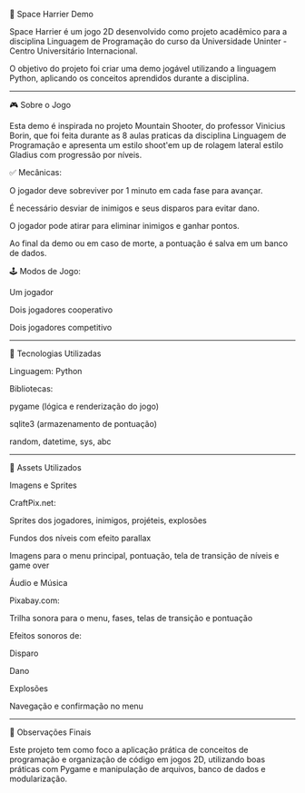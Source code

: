 🚀 Space Harrier Demo

Space Harrier é um jogo 2D desenvolvido como projeto acadêmico para a disciplina Linguagem de Programação do curso da Universidade Uninter - Centro Universitário Internacional.

O objetivo do projeto foi criar uma demo jogável utilizando a linguagem Python, aplicando os conceitos aprendidos durante a disciplina.


---

🎮 Sobre o Jogo

Esta demo é inspirada no projeto Mountain Shooter, do professor Vinicius Borin, que foi feita durante as 8 aulas praticas da disciplina Linguagem de Programação e apresenta um estilo shoot'em up de rolagem lateral estilo Gladius com progressão por níveis.

✅ Mecânicas:

O jogador deve sobreviver por 1 minuto em cada fase para avançar.

É necessário desviar de inimigos e seus disparos para evitar dano.

O jogador pode atirar para eliminar inimigos e ganhar pontos.

Ao final da demo ou em caso de morte, a pontuação é salva em um banco de dados.


🕹️ Modos de Jogo:

Um jogador

Dois jogadores cooperativo

Dois jogadores competitivo


---

🧱 Tecnologias Utilizadas

Linguagem: Python

Bibliotecas:

pygame (lógica e renderização do jogo)

sqlite3 (armazenamento de pontuação)

random, datetime, sys, abc


---

🎨 Assets Utilizados

Imagens e Sprites

CraftPix.net:

Sprites dos jogadores, inimigos, projéteis, explosões

Fundos dos níveis com efeito parallax

Imagens para o menu principal, pontuação, tela de transição de níveis e game over


Áudio e Música

Pixabay.com:

Trilha sonora para o menu, fases, telas de transição e pontuação

Efeitos sonoros de:

Disparo

Dano

Explosões

Navegação e confirmação no menu


---

📌 Observações Finais

Este projeto tem como foco a aplicação prática de conceitos de programação e organização de código em jogos 2D, utilizando boas práticas com Pygame e manipulação de arquivos, banco de dados e modularização.